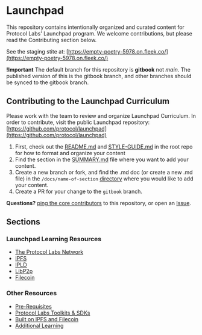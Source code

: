 # Launchpad
This repository contains intentionally organized and curated content for Protocol Labs' Launchpad program.
We welcome contributions, but please read the Contributing section below.

See the staging stite at: [https://empty-poetry-5978.on.fleek.co/](https://empty-poetry-5978.on.fleek.co/)

**!Important** The default branch for this repository is **gitbook** not _main_. The published version of this is the gitbook branch, and other branches should be synced to the gitbook branch.

## Contributing to the Launchpad Curriculum

Please work with the team to review and organize Launchpad Curriculum. In order to contribute, visit the public Launchpad repository: [https://github.com/protocol/launchpad](https://github.com/protocol/launchpad)


1. First, check out the [README.md](https://github.com/protocol/launchpad/blob/gitbook/README.md) and [STYLE-GUIDE.md](https://github.com/protocol/launchpad/blob/gitbook/STYLE-GUIDE.md) in the root repo for how to format and organize your content
2. Find the section in the [SUMMARY.md](https://github.com/protocol/launchpad/blob/gitbook/SUMMARY.md) file where you want to add your content.
3. Create a new branch or fork, and find the .md doc (or create a new .md file) in the `/docs/name-of-section` [directory](https://github.com/protocol/launchpad/tree/gitbook/docs) where you would like to add your content.
4. Create a PR for your change to the `gitbook` branch. 
 
**Questions?** [ping the core contributors](https://github.com/protocol/launchpad/graphs/contributors) to this repository, or open an [Issue](https://github.com/protocol/launchpad/issues). 

## Sections

### Launchpad Learning Resources
* [The Protocol Labs Network](docs/protocol-labs-network/README.md)
* [IPFS](docs/ipfs/README.md)
* [IPLD](docs/ipld/README.md)
* [LibP2p](docs/libp2p/README.md)
* [Filecoin](docs/filecoin/README.md)

### Other Resources
* [Pre-Requisites](docs/pre-requisites/README.md)
* [Protocol Labs Toolkits & SDKs](docs/protocol-labs-toolkits-sdks/README.md)
* [Built on IPFS and Filecoin](docs/built-on-ipfs-filecoin/README.md)
* [Additional Learning](docs/additional-learning-resources/README.md)
